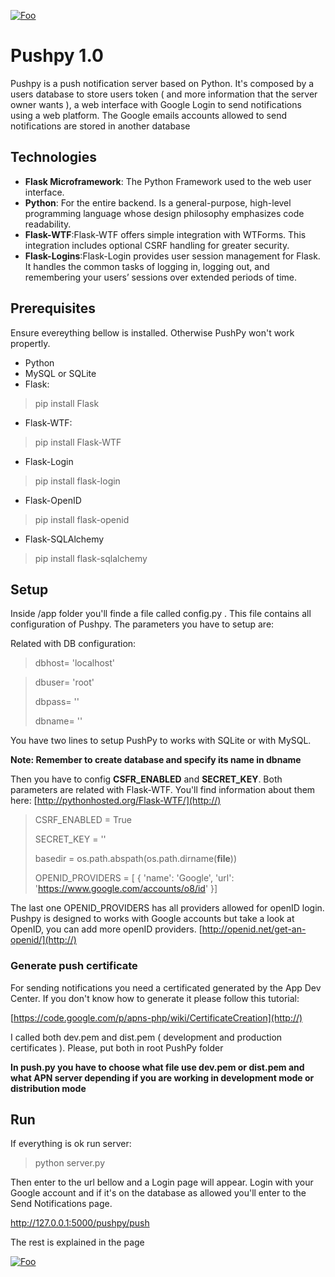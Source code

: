 [![Foo](http://img407.imageshack.us/img407/8403/logoasaf.jpg)](http://google.com.au/)

# Pushpy 1.0

Pushpy is a push notification server based on Python. It's composed by a users database to store users token ( and more information that the server owner wants ), a web interface with Google Login to send notifications using a web platform. The Google emails accounts allowed to send notifications are stored in another database

## Technologies
* **Flask Microframework**: The Python Framework used to the web user interface.
* **Python**: For the entire backend. Is a general-purpose, high-level programming language whose design philosophy emphasizes code readability.
* **Flask-WTF**:Flask-WTF offers simple integration with WTForms. This integration includes optional CSRF handling for greater security.
* **Flask-Logins**:Flask-Login provides user session management for Flask. It handles the common tasks of logging in, logging out, and remembering your users’ sessions over extended periods of time.

## Prerequisites
Ensure evereything bellow is installed. Otherwise PushPy won't work propertly.

* Python
* MySQL or SQLite
* Flask:
> 	pip install Flask
* Flask-WTF:
>	pip install Flask-WTF
* Flask-Login
>	pip install flask-login
* Flask-OpenID
>	pip install flask-openid
* Flask-SQLAlchemy
>	pip install flask-sqlalchemy

## Setup
Inside /app folder you'll finde a file called config.py .  This file contains all configuration of Pushpy. The parameters you have to setup are:

Related with DB configuration:
> dbhost= 'localhost'   

> dbuser= 'root' 
> 
> dbpass= ''
> 
> dbname= ''

You have two lines to setup PushPy to works with SQLite or with MySQL.

**Note: Remember to create database and specify its name in dbname**

Then you have to config **CSFR_ENABLED** and **SECRET_KEY**. Both parameters are related with Flask-WTF. You'll find information about them here: [http://pythonhosted.org/Flask-WTF/](http://)
> CSRF_ENABLED = True
> 
> SECRET_KEY = ''
> 
> basedir = os.path.abspath(os.path.dirname(__file__))
> 
> OPENID_PROVIDERS = [
>     { 'name': 'Google', 'url': 'https://www.google.com/accounts/o8/id' }]

The last one OPENID_PROVIDERS has all providers allowed for openID login. Pushpy is designed to works with Google accounts but take a look at OpenID, you can add more openID providers. [http://openid.net/get-an-openid/](http://)

### Generate push certificate
For sending notifications you need a certificated generated by the App Dev Center. If you don't know how to generate it please follow this tutorial:

[https://code.google.com/p/apns-php/wiki/CertificateCreation](http://)

I called both dev.pem and dist.pem ( development and production certificates ). Please, put both in root PushPy folder

**In push.py you have to choose what file use dev.pem or dist.pem and what APN server depending if you are working in development mode or distribution mode**

## Run
If everything is ok run server:
> python server.py

Then enter to the url bellow and a Login page will appear. Login with your Google account and if it's on the database as allowed you'll enter to the Send Notifications page.

[http://127.0.0.1:5000/pushpy/push
](http://)

The rest is explained in the page

[![Foo](http://img43.imageshack.us/img43/3857/capturadepantalla201303n.png)](http://google.com.au/)
